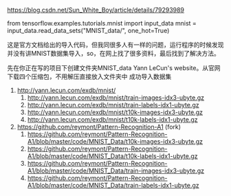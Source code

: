 

https://blog.csdn.net/Sun_White_Boy/article/details/79293989

from tensorflow.examples.tutorials.mnist import input_data
mnist = input_data.read_data_sets("MNIST_data/", one_hot=True)

这是官方文档给出的导入代码，但我同很多人有一样的问题，运行程序的时候发现并没有讲MNIST数据集导入，so，在网上找了很多资料，最后找到了解决方法。

先在你正在写的项目下创建文件夹MNIST_data
Yann LeCun's website。从官网下载四个压缩包，不用解压直接放入文件夹中
成功导入数据集

1. http://yann.lecun.com/exdb/mnist/
    1. http://yann.lecun.com/exdb/mnist/train-images-idx3-ubyte.gz
    2. http://yann.lecun.com/exdb/mnist/train-labels-idx1-ubyte.gz
    3. http://yann.lecun.com/exdb/mnist/t10k-images-idx3-ubyte.gz
    4. http://yann.lecun.com/exdb/mnist/t10k-labels-idx1-ubyte.gz
2. https://github.com/reymont/Pattern-Recognition-A1 (fork)
    1. https://github.com/reymont/Pattern-Recognition-A1/blob/master/code/MNIST_Data/t10k-images-idx3-ubyte.gz
    2. https://github.com/reymont/Pattern-Recognition-A1/blob/master/code/MNIST_Data/t10k-labels-idx1-ubyte.gz
    3. https://github.com/reymont/Pattern-Recognition-A1/blob/master/code/MNIST_Data/train-images-idx3-ubyte.gz
    4. https://github.com/reymont/Pattern-Recognition-A1/blob/master/code/MNIST_Data/train-labels-idx1-ubyte.gz